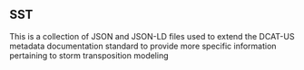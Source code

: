 ## SST

This is a collection of JSON and JSON-LD files used to extend the DCAT-US metadata documentation standard to provide more specific information pertaining to storm transposition modeling
